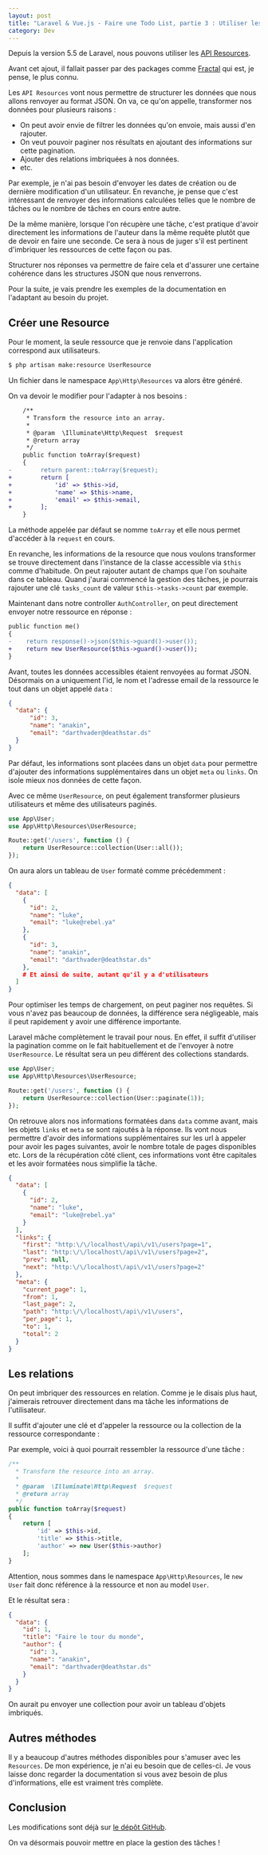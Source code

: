 ```yaml
---
layout: post
title: "Laravel & Vue.js - Faire une Todo List, partie 3 : Utiliser les API Resources"
category: Dev
---
```


Depuis la version 5.5 de Laravel, nous pouvons utiliser les [API Resources](https://laravel.com/docs/5.5/eloquent-resources).

Avant cet ajout, il fallait passer par des packages comme [Fractal](https://github.com/thephpleague/fractal) qui est, je pense, le plus connu.

Les ```API Resources``` vont nous permettre de structurer les données que nous allons renvoyer au format JSON. On va, ce qu'on appelle, transformer nos données pour plusieurs raisons :

+ On peut avoir envie de filtrer les données qu'on envoie, mais aussi d'en rajouter.
+ On veut pouvoir paginer nos résultats en ajoutant des informations sur cette pagination.
+ Ajouter des relations imbriquées à nos données.
+ etc.

Par exemple, je n'ai pas besoin d'envoyer les dates de création ou de dernière modification d'un utilisateur. En revanche, je pense que c'est intéressant de renvoyer des informations calculées telles que le nombre de tâches ou le nombre de tâches en cours entre autre.

De la même manière, lorsque l'on récupère une tâche, c'est pratique d'avoir directement les informations de l'auteur dans la même requête plutôt que de devoir en faire une seconde. Ce sera à nous de juger s'il est pertinent d'imbriquer les ressources de cette façon ou pas.

Structurer nos réponses va permettre de faire cela et d'assurer une certaine cohérence dans les structures JSON que nous renverrons.

Pour la suite, je vais prendre les exemples de la documentation en l'adaptant au besoin du projet.

## Créer une Resource

Pour le moment, la seule ressource que je renvoie dans l'application correspond aux utilisateurs.

```bash
$ php artisan make:resource UserResource
```

Un fichier dans le namespace ```App\Http\Resources``` va alors être généré.

On va devoir le modifier pour l'adapter à nos besoins :

```diff
    /**
     * Transform the resource into an array.
     *
     * @param  \Illuminate\Http\Request  $request
     * @return array
     */
    public function toArray($request)
    {
-        return parent::toArray($request);
+        return [
+            'id' => $this->id,
+            'name' => $this->name,
+            'email' => $this->email,
+        ];
    }
```

La méthode appelée par défaut se nomme ```toArray``` et elle nous permet d'accéder à la ```request``` en cours.

En revanche, les informations de la resource que nous voulons transformer se trouve directement dans l'instance de la classe accessible via ```$this``` comme d'habitude. On peut rajouter autant de champs que l'on souhaite dans ce tableau. Quand j'aurai commencé la gestion des tâches, je pourrais rajouter une clé ```tasks_count``` de valeur ```$this->tasks->count``` par exemple.

Maintenant dans notre controller ```AuthController```, on peut directement envoyer notre ressource en réponse :

```diff
public function me()
{
-    return response()->json($this->guard()->user());
+    return new UserResource($this->guard()->user());
}
```

Avant, toutes les données accessibles étaient renvoyées au format JSON. Désormais on a uniquement l'id, le nom et l'adresse email de la ressource le tout dans un objet appelé ```data``` :

```json
{
  "data": {
      "id": 3,
      "name": "anakin",
      "email": "darthvader@deathstar.ds"
  }
}
```

Par défaut, les informations sont placées dans un objet ```data``` pour permettre d'ajouter des informations supplémentaires dans un objet ```meta``` ou ```links```. On isole mieux nos données de cette façon.

Avec ce même ```UserResource```, on peut également transformer plusieurs utilisateurs et même des utilisateurs paginés.

```php
use App\User;
use App\Http\Resources\UserResource;

Route::get('/users', function () {
    return UserResource::collection(User::all());
});
```

On aura alors un tableau de ```User``` formaté comme précédemment :

```json
{
  "data": [
    {
      "id": 2,
      "name": "luke",
      "email": "luke@rebel.ya"
    },
    {
      "id": 3,
      "name": "anakin",
      "email": "darthvader@deathstar.ds"
    },
    # Et ainsi de suite, autant qu'il y a d'utilisateurs
  ]
}
```

Pour optimiser les temps de chargement, on peut paginer nos requêtes. Si vous n'avez pas beaucoup de données, la différence sera négligeable, mais il peut rapidement y avoir une différence importante.

Laravel mâche complètement le travail pour nous. En effet, il suffit d'utiliser la pagination comme on le fait habituellement et de l'envoyer à notre ```UserResource```. Le résultat sera un peu différent des collections standards.

```php
use App\User;
use App\Http\Resources\UserResource;

Route::get('/users', function () {
    return UserResource::collection(User::paginate(1));
});
```

On retrouve alors nos informations formatées dans ```data``` comme avant, mais les objets ```links``` et ```meta``` se sont rajoutés à la réponse. Ils vont nous permettre d'avoir des informations supplémentaires sur les url à appeler pour avoir les pages suivantes, avoir le nombre totale de pages disponibles etc. Lors de la récupération côté client, ces informations vont être capitales et les avoir formatées nous simplifie la tâche.

```json
{
  "data": [
    {
      "id": 2,
      "name": "luke",
      "email": "luke@rebel.ya"
    }
  ],
  "links": {
    "first": "http:\/\/localhost\/api\/v1\/users?page=1",
    "last": "http:\/\/localhost\/api\/v1\/users?page=2",
    "prev": null,
    "next": "http:\/\/localhost\/api\/v1\/users?page=2"
  },
  "meta": {
    "current_page": 1,
    "from": 1,
    "last_page": 2,
    "path": "http:\/\/localhost\/api\/v1\/users",
    "per_page": 1,
    "to": 1,
    "total": 2
  }
}
```

## Les relations

On peut imbriquer des ressources en relation. Comme je le disais plus haut, j'aimerais retrouver directement dans ma tâche les informations de l'utilisateur.

Il suffit d'ajouter une clé et d'appeler la ressource ou la collection de la ressource correspondante :

Par exemple, voici à quoi pourrait ressembler la ressource d'une tâche :

```php
/**
  * Transform the resource into an array.
  *
  * @param  \Illuminate\Http\Request  $request
  * @return array
  */
public function toArray($request)
{
    return [
        'id' => $this->id,
        'title' => $this->title,
        'author' => new User($this->author)
    ];
}
```

Attention, nous sommes dans le namespace ```App\Http\Resources```, le ```new User``` fait donc référence à la ressource et non au model ```User```.

Et le résultat sera :

```json
{
  "data": {
    "id": 1,
    "title": "Faire le tour du monde",
    "author": {
      "id": 3,
      "name": "anakin",
      "email": "darthvader@deathstar.ds"
    }
  }
}
```

On aurait pu envoyer une collection pour avoir un tableau d'objets imbriqués.

## Autres méthodes

Il y a beaucoup d'autres méthodes disponibles pour s'amuser avec les ```Resources```. De mon expérience, je n'ai eu besoin que de celles-ci. Je vous laisse donc regarder la documentation si vous avez besoin de plus d'informations, elle est vraiment très complète.

## Conclusion

Les modifications sont déjà sur [le dépôt GitHub](https://github.com/guillaumebriday/todolist-backend-laravel).

On va désormais pouvoir mettre en place la gestion des tâches !
